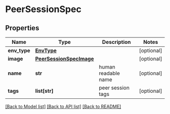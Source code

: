 # PeerSessionSpec

## Properties
Name | Type | Description | Notes
------------ | ------------- | ------------- | -------------
**env_type** | [**EnvType**](EnvType.md) |  | [optional] 
**image** | [**PeerSessionSpecImage**](PeerSessionSpecImage.md) |  | [optional] 
**name** | **str** | human readable name | [optional] 
**tags** | **list[str]** | peer session tags | [optional] 

[[Back to Model list]](../README.md#documentation-for-models) [[Back to API list]](../README.md#documentation-for-api-endpoints) [[Back to README]](../README.md)


